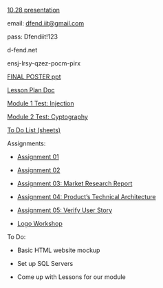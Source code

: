 [10.28 presentation](https://iit0-my.sharepoint.com/:p:/g/personal/jlauer1_hawk_iit_edu/ERB9nMdW6WFJm9cjQTbBgjMBcDVHRyok0xNSkG_IFdQq1A?e=CVgpZt)

email: dfend.iit@gmail.com

pass: Dfendiit!123

d-fend.net

ensj-lrsy-qzez-pocm-pirx

[FINAL POSTER ppt](https://iit0-my.sharepoint.com/:p:/r/personal/jlauer1_hawk_iit_edu/Documents/dfend%20poster.pptx?d=w1399ccbfe0774ef9be767436b4643739&csf=1&web=1&e=cmqFc5)

[Lesson Plan Doc](https://iit0-my.sharepoint.com/:w:/g/personal/jlauer1_hawk_iit_edu/EYa-klWT8MZBlPdsIdRWNAkB5-vrX8vAQndYACU6tW9o5w?e=n45RCO)

[Module 1 Test: Injection](https://iit0-my.sharepoint.com/:w:/g/personal/dstone3_hawk_iit_edu/EQQuf-kL-MhEu8n4V1EdI0wBBVptf990TkGGE-loFxdmPQ?e=GqQJwb)

[Module 2 Test: Cyptography](https://iit0-my.sharepoint.com/:w:/g/personal/dstone3_hawk_iit_edu/EU48Wc9GaGRGtLM_fbkWwHYBKbizHDIrJog07w1sj0cGMg?e=hy44rZ)

[To Do List (sheets)](https://docs.google.com/spreadsheets/d/1mhbSghcvdvS9vP_-Ohqyv3TdPYin4kqt0TeugkzTadc/edit?usp=sharing)

Assignments:
  
- [Assignment 01](https://iit0-my.sharepoint.com/:w:/g/personal/jlauer1_hawk_iit_edu/EU1bGtpZTDJPgC1mwU1nZVEBd1Xa81UTpCSVlHFe4FitKQ?e=gHbOA7)
  
- [Assignment 02](https://iit0-my.sharepoint.com/:w:/g/personal/jlauer1_hawk_iit_edu/ETdEzM1JkV5HifhZyjRIE7oBqYTg6HhiBtnl7AeUmufL4w?e=dbuwRC)
  
- [Assignment 03: Market Research Report](https://docs.google.com/document/d/1UwM3T0QXJY5q8kSkMc69WaBZ3cGwngjDHOCBNuxhIFA/edit?usp=sharing)
  
- [Assignment 04: Product’s Technical Architecture](https://docs.google.com/document/d/1D90DTtPEGN-mdcDAPLQ9UJLvTDtN4bF1gYLkc0uP63I/edit?usp=sharing)
  
- [Assignment 05: Verify User Story](https://iit0-my.sharepoint.com/:w:/g/personal/jlauer1_hawk_iit_edu/EcB6qt5arqFPryTkB8xASQ8BUMM8t_vP44n55cUaVo6Sxg?e=fglFuz)
  
- [Logo Workshop](https://iit0-my.sharepoint.com/:w:/g/personal/jlauer1_hawk_iit_edu/EbKIEocLeFVJkWf6qwT_hnoB-C8ml-w8sRpfO6E1Qc6Hbg?e=0YzXTB)



To Do:

- Basic HTML website mockup

- Set up SQL Servers

- Come up with Lessons for our module
